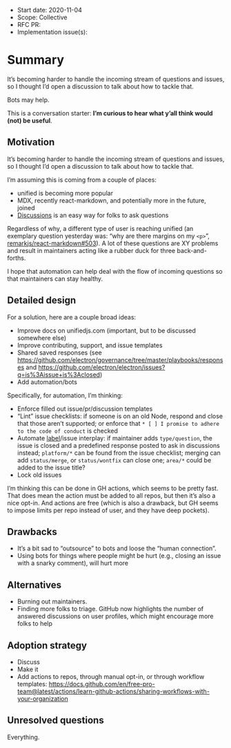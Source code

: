 *   Start date: 2020-11-04
*   Scope: Collective
*   RFC PR: <!-- leave this empty -->
*   Implementation issue(s): <!-- leave this empty -->

# Summary

It’s becoming harder to handle the incoming stream of questions and issues, so I
thought I’d open a discussion to talk about how to tackle that.

Bots may help.

This is a conversation starter: **I’m curious to hear what y’all think would
(not) be useful**.

## Motivation

It’s becoming harder to handle the incoming stream of questions and issues, so I
thought I’d open a discussion to talk about how to tackle that.

I’m assuming this is coming from a couple of places:

*   unified is becoming more popular
*   MDX, recently react-markdown, and potentially more in the future, joined
*   [Discussions](https://github.blog/2020-05-06-new-from-satellite-2020-github-codespaces-github-discussions-securing-code-in-private-repositories-and-more/#discussions)
    is an easy way for folks to ask questions

Regardless of why, a different type of user is reaching unified (an exemplary
question yesterday was: “why are there margins on my `<p>`”,
[remarkjs/react-markdown#503](https://github.com/remarkjs/react-markdown/issues/503)).
A lot of these questions are XY problems and result in maintainers acting like
a rubber duck for three back-and-forths.

I hope that automation can help deal with the flow of incoming questions so that
maintainers can stay healthy.

## Detailed design

For a solution, here are a couple broad ideas:

*   Improve docs on unifiedjs.com (important, but to be discussed somewhere
    else)
*   Improve contributing, support, and issue templates
*   Shared saved responses (see
    <https://github.com/electron/governance/tree/master/playbooks/responses>
    and
    <https://github.com/electron/electron/issues?q=is%3Aissue+is%3Aclosed>)
*   Add automation/bots

Specifically, for automation, I’m thinking:

*   Enforce filled out issue/pr/discussion templates
*   “Lint” issue checklists: if someone is on an old Node, respond and close
    that those aren’t supported; or enforce that
    `* [ ] I promise to adhere to the code of conduct` is checked
*   Automate [label](https://github.com/unifiedjs/github-tools/labels)/issue
    interplay:
    if maintainer adds `type/question`, the issue is closed and a predefined
    response posted to ask in discussions instead;
    `platform/*` can be found from the issue checklist;
    merging can add `status/merge`, or `status/wontfix` can close one;
    `area/*` could be added to the issue title?
*   Lock old issues

I’m thinking this can be done in GH actions, which seems to be pretty fast.
That does mean the action must be added to all repos, but then it’s also a nice
opt-in.
And actions are free (which is also a drawback, but GH seems to impose limits
per repo instead of user, and they have deep pockets).

## Drawbacks

*   It’s a bit sad to “outsource” to bots and loose the “human connection”.
*   Using bots for things where people might be hurt (e.g., closing an issue
    with a snarky comment), will hurt more

## Alternatives

*   Burning out maintainers.
*   Finding more folks to triage.
    GitHub now highlights the number of answered discussions on user profiles,
    which might encourage more folks to help

## Adoption strategy

*   Discuss
*   Make it
*   Add actions to repos, through manual opt-in, or through workflow templates:
    <https://docs.github.com/en/free-pro-team@latest/actions/learn-github-actions/sharing-workflows-with-your-organization>

## Unresolved questions

Everything.
